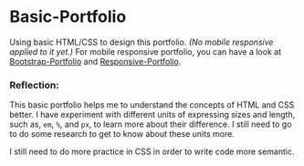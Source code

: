 # Basic-Portfolio

Using basic HTML/CSS to design this portfolio. _(No mobile responsive applied to it yet.)_ 
For mobile responsive portfolio, you can have a look at [Bootstrap-Portfolio](https://ngl4.github.io/Bootstrap-Portfolio/) and [Responsive-Portfolio](https://ngl4.github.io/Responsive-Portfolio/).

### Reflection:
This basic portfolio helps me to understand the concepts of HTML and CSS better. I have experiment with different units of expressing sizes and length, such as,  `em`, `%`, and `px`, to learn more about their difference. I still need to go to do some research to get to know about these units more. 

I still need to do more practice in CSS in order to write code more semantic. 
